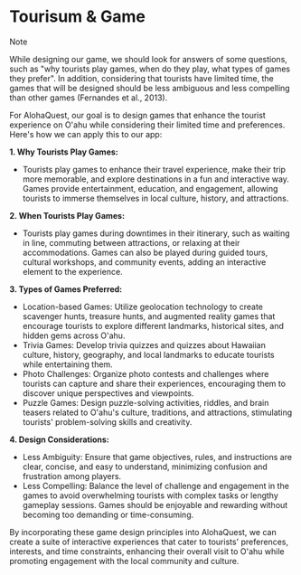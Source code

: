 # Tourisum & Game

> [!NOTE]
> While designing our game, we should look for answers of some questions, such as "why tourists play games, when do they play, what types of games they prefer". In addition, considering that tourists have limited time, the games that will be designed should be less ambiguous and less compelling than other games (Fernandes et al., 2013).

For AlohaQuest, our goal is to design games that enhance the tourist experience on O'ahu while considering their limited time and preferences. Here's how we can apply this to our app:

**1. Why Tourists Play Games:**

- Tourists play games to enhance their travel experience, make their trip more memorable, and explore destinations in a fun and interactive way. Games provide entertainment, education, and engagement, allowing tourists to immerse themselves in local culture, history, and attractions.

**2. When Tourists Play Games:**

- Tourists play games during downtimes in their itinerary, such as waiting in line, commuting between attractions, or relaxing at their accommodations. Games can also be played during guided tours, cultural workshops, and community events, adding an interactive element to the experience.

**3. Types of Games Preferred:**

- Location-based Games: Utilize geolocation technology to create scavenger hunts, treasure hunts, and augmented reality games that encourage tourists to explore different landmarks, historical sites, and hidden gems across O'ahu.
- Trivia Games: Develop trivia quizzes and quizzes about Hawaiian culture, history, geography, and local landmarks to educate tourists while entertaining them.
- Photo Challenges: Organize photo contests and challenges where tourists can capture and share their experiences, encouraging them to discover unique perspectives and viewpoints.
- Puzzle Games: Design puzzle-solving activities, riddles, and brain teasers related to O'ahu's culture, traditions, and attractions, stimulating tourists' problem-solving skills and creativity.

**4. Design Considerations:**

- Less Ambiguity: Ensure that game objectives, rules, and instructions are clear, concise, and easy to understand, minimizing confusion and frustration among players.
- Less Compelling: Balance the level of challenge and engagement in the games to avoid overwhelming tourists with complex tasks or lengthy gameplay sessions. Games should be enjoyable and rewarding without becoming too demanding or time-consuming.

By incorporating these game design principles into AlohaQuest, we can create a suite of interactive experiences that cater to tourists' preferences, interests, and time constraints, enhancing their overall visit to O'ahu while promoting engagement with the local community and culture.

